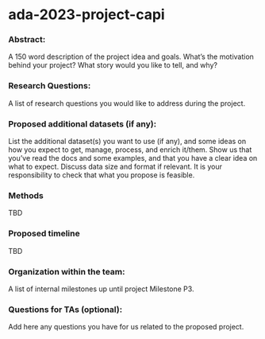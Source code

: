 # ada-2023-project-capi


### Abstract: 
A 150 word description of the project idea and goals. What’s the motivation behind your project? What story would you like to tell, and why?
### Research Questions: 
A list of research questions you would like to address during the project.
### Proposed additional datasets (if any): 
List the additional dataset(s) you want to use (if any), and some ideas on how you expect to get, manage, process, and enrich it/them. Show us that you’ve read the docs and some examples, and that you have a clear idea on what to expect. Discuss data size and format if relevant. It is your responsibility to check that what you propose is feasible.
### Methods
TBD
### Proposed timeline
TBD
### Organization within the team:
A list of internal milestones up until project Milestone P3.
### Questions for TAs (optional): 
Add here any questions you have for us related to the proposed project.
